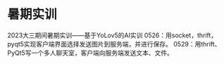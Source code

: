 # 暑期实训
2023大三期间暑期实训——基于YoLov5的AI实训
0526：用socket，thrift，pyqt5实现客户端界面选择发送图片到服务端，并进行保存。
0529：用thrift、PyQt5写一个多人聊天室，客户端向服务端发送文本、文件。
